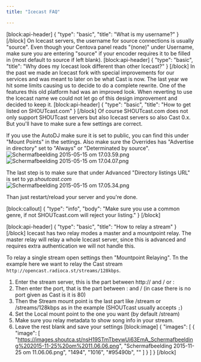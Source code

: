 ```yaml
---
title: "Icecast FAQ"

---
```

[block:api-header]
{
  "type": "basic",
  "title": "What is my username?"
}
[/block]
On Icecast servers, the username for source connections is usually "source". Even though your Centova panel reads "(none)" under Username, make sure you are entering "source" if your encoder requires it to be filled in (most default to source if left blank).
[block:api-header]
{
  "type": "basic",
  "title": "Why does my Icecast look different than other Icecast?"
}
[/block]
In the past we made an Icecast fork with special improvements for our services and was meant to later on be what Cast is now. The last year we hit some limits causing us to decide to do a complete rewrite. One of the features this old platform had was an improved look. When reverting to use the Icecast name we could not let go of this design improvement and decided to keep it.
[block:api-header]
{
  "type": "basic",
  "title": "How to get listed on SHOUTcast.com"
}
[/block]
Of course SHOUTcast.com does not only support SHOUTcast servers but also Icecast servers so also Cast 0.x. But you'll have to make sure a few settings are correct.

If you use the AutoDJ make sure it is set to public, you can find this under "Mount Points" in the settings. Also make sure the Overrides has "Advertise in directory" set to "Always" or "Determinated by source".![Schermafbeelding 2015-05-15 om 17.03.59.png](https://i.imgur.com/YkffmFY.png)  ![Schermafbeelding 2015-05-15 om 17.04.07.png](https://i.imgur.com/q2kdQiG.png) 

The last step is to make sure that under Advanced "Directory listings URL" is set to *yp.shoutcast.com*
![Schermafbeelding 2015-05-15 om 17.05.34.png](https://i.imgur.com/nuX6VSl.png) 

Than just restart/reload your server and you're done.

[block:callout]
{
  "type": "info",
  "body": "Make sure you use a common genre, if not SHOUTcast.com will reject your listing."
}
[/block]

[block:api-header]
{
  "type": "basic",
  "title": "How to relay a stream"
}
[/block]
Icecast has two relay modes a master and a mountpoint relay. The master relay will relay a whole Icecast server, since this is advanced and requires extra authentication we will not handle this.

To relay a single stream open settings then "Mountpoint Relaying".
Tn the example here we want to relay the Cast stream `http://opencast.radioca.st/streams/128kbps`.

1) Enter the stream server, this is the part between http:// and / or : 
2) Then enter the port, that is the part between : and / (in case there is no port given as Cast is it is 80)
3) Then the Stream mount point is the last part like /stream or /streams/128kbps as in the example (SHOUTcast usually accepts `;`)
4) Set the Local mount point to the one you want (by default /stream)
5) Make sure you relay metadata to show song info in your stream.
6) Leave the rest blank and save your settings
[block:image]
{
  "images": [
    {
      "image": [
        "https://images.shoutca.st/nsH19STmTbevwUi63EmA_Schermafbeelding%202015-11-25%20om%2011.06.06.png",
        "Schermafbeelding 2015-11-25 om 11.06.06.png",
        "1494",
        "1016",
        "#95490b",
        ""
      ]
    }
  ]
}
[/block]